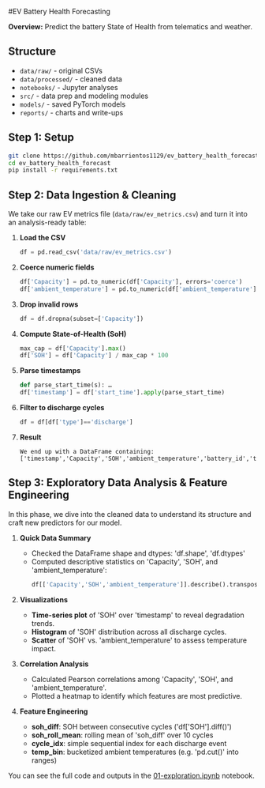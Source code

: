 #EV Battery Health Forecasting

**Overview:** Predict the battery State of Health from telematics and weather.

## Structure 
- `data/raw/` - original CSVs
- `data/processed/` - cleaned data
- `notebooks/` - Jupyter analyses
- `src/` - data prep and modeling modules
- `models/` - saved PyTorch models
- `reports/` - charts and write-ups

## Step 1: Setup
```bash 
git clone https://github.com/mbarrientos1129/ev_battery_health_forecast
cd ev_battery_health_forecast
pip install -r requirements.txt
```
## Step 2: Data Ingestion & Cleaning
We take our raw EV metrics file (`data/raw/ev_metrics.csv`) and turn it into an analysis-ready table:

1. **Load the CSV**  
   ```python
   df = pd.read_csv('data/raw/ev_metrics.csv')
   ```
2. **Coerce numeric fields**
    ```python
    df['Capacity'] = pd.to_numeric(df['Capacity'], errors='coerce')
    df['ambient_temperature'] = pd.to_numeric(df['ambient_temperature'], errors='coerce')
    ```
3. **Drop invalid rows**
    ```python
    df = df.dropna(subset=['Capacity'])
    ```
4. **Compute State-of-Health (SoH)**
    ```python
    max_cap = df['Capacity'].max()
    df['SOH'] = df['Capacity'] / max_cap * 100
    ```
5. **Parse timestamps**
    ```python
    def parse_start_time(s): …
    df['timestamp'] = df['start_time'].apply(parse_start_time)
    ```
6. **Filter to discharge cycles**
    ```python
    df = df[df['type']=='discharge']
    ```
7. **Result**
    ```
    We end up with a DataFrame containing:['timestamp','Capacity','SOH','ambient_temperature','battery_id','test_id'].
    ```
## Step 3: Exploratory Data Analysis & Feature Engineering

In this phase, we dive into the cleaned data to understand its structure and craft new predictors for our model.

1. **Quick Data Summary**  
   - Checked the DataFrame shape and dtypes: 'df.shape', 'df.dtypes'  
   - Computed descriptive statistics on 'Capacity', 'SOH', and 'ambient_temperature':  
     ```python
     df[['Capacity','SOH','ambient_temperature']].describe().transpose()
     ```

2. **Visualizations**  
   - **Time-series plot** of 'SOH' over 'timestamp' to reveal degradation trends.  
   - **Histogram** of 'SOH' distribution across all discharge cycles.  
   - **Scatter** of 'SOH' vs. 'ambient_temperature' to assess temperature impact.

3. **Correlation Analysis**  
   - Calculated Pearson correlations among 'Capacity', 'SOH', and 'ambient_temperature'.  
   - Plotted a heatmap to identify which features are most predictive.

4. **Feature Engineering**  
   - **soh_diff**: SOH between consecutive cycles ('df['SOH'].diff()')  
   - **soh_roll_mean**: rolling mean of 'soh_diff' over 10 cycles  
   - **cycle_idx**: simple sequential index for each discharge event  
   - **temp_bin**: bucketized ambient temperatures (e.g. 'pd.cut()' into ranges)

You can see the full code and outputs in the [01-exploration.ipynb](notebooks/01-exploration.ipynb) notebook.
